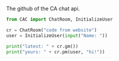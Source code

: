 The github of the CA chat api.


```python
from CAC import ChatRoom, InitializeUser

cr = ChatRoom("code from website")
user = InitializeUser(input("Name: "))

print("latest: " + cr.gm())
print("yours: " + cr.pm(user, "hi!"))
```
<!---
CAChatAPI/CAChatAPI is a ✨ special ✨ repository because its `README.md` (this file) appears on your GitHub profile.
You can click the Preview link to take a look at your changes.
--->
